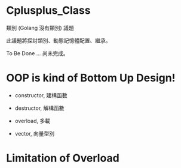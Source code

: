 # Cplusplus_Class
類別 (Golang 沒有類別) 議題

此議題將探討類別、動態記憶體配置、繼承。

To Be Done ... 尚未完成。

# OOP is kind of Bottom Up Design!

* constructor, 建構函數

* destructor, 解構函數

* overload, 多載

* vector, 向量型別

# Limitation of Overload 



